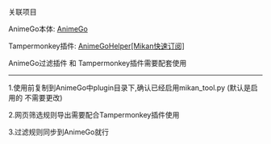 关联项目

AnimeGo本体:   [AnimeGo](https://github.com/wetor/AnimeGo)

Tampermonkey插件:   [AnimeGoHelper\[Mikan快速订阅\]](https://greasyfork.org/zh-CN/scripts/449596) 

AnimeGo过滤插件 和 Tampermonkey插件需要配套使用

------------------------

1.使用前复制到AnimeGo中plugin目录下,确认已经启用mikan_tool.py (默认是启用的 不需要更改)

2.网页筛选规则导出需要配合Tampermonkey插件使用 

3.过滤规则同步到AnimeGo就行

